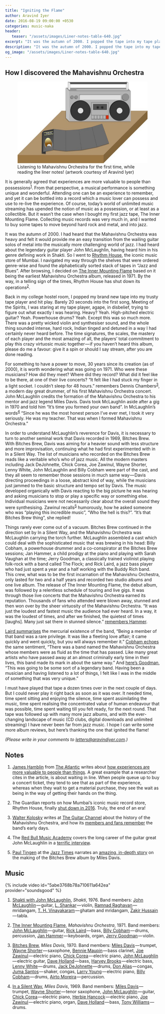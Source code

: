 ```yaml
---
title: "Igniting the Flame"
author: Aravind Iyer
date: 2016-08-19 09:00:00 +0530
categories: music-naka
header:
   teaser: "/assets/images/Liner-notes-table-640.jpg" 
excerpt: "It was the autumn of 2000. I popped the tape into my tape player. Barely 20 seconds into track 1, Meeting of the Spirits, I was staring agape, in disbelief, trying to figure out what exactly I was hearing. Heavy, High-pitched electric guitar, Powerhouse drums, oh yeah! Except this was so much more. Miles Davis had taken McLaughlin aside after a gig in 1970 and told him 'It’s time you formed your own band'. In McLaughlin’s words, 'Since he was the most honest person I’ve ever met, I took it very seriously.'"
description: "It was the autumn of 2000. I popped the tape into my tape player. Barely 20 seconds into track 1, Meeting of the Spirits, I was staring agape, in disbelief, trying to figure out what exactly I was hearing. Heavy, High-pitched electric guitar, Powerhouse drums, oh yeah! Except this was so much more. Miles Davis had taken McLaughlin aside after a gig in 1970 and told him 'It’s time you formed your own band'. In McLaughlin’s words, 'Since he was the most honest person I’ve ever met, I took it very seriously.'"
og_image: "/assets/images/Liner-notes-table-640.jpg" 
---
```

## How I discovered the Mahavishnu Orchestra

<figure>
   <a href="/assets/images/Liner-notes-table.jpg">
      <img src="/assets/images/Liner-notes-table-640.jpg" alt="An 80s stereo and open liner notes of The Inner Mounting Flame">
   </a>
   <figcaption>Listening to Mahavishnu Orchestra for the first time, while reading the liner notes! (artwork courtesy of Aravind Iyer)</figcaption>
</figure>

It is generally agreed that experiences are more valuable to people than possessions<a name="FT1REF"></a><sup>[1](#FT1)</sup>. From that perspective, a musical performance is something unique and wonderful. Attending one can be an experience to remember, and yet it can be bottled into a record which a music lover can possess and use to re-live the experience. Of course, today’s world of unlimited music streaming has upended the notion of music as a possession, or at least as a collectible. But it wasn’t the case when I bought my first jazz tape, The Inner Mounting Flame. Collecting music records was very much in, and I wanted to buy some tapes to move beyond hard rock and metal, and into jazz.

It was the autumn of 2000. I had heard that the Mahavishnu Orchestra was heavy and felt it would provide me an easy transition from the wailing guitar solos of metal into the musically more challenging world of jazz. I had heard about the legendary guitar player John McLaughlin, having heard him in his genre defining work in Shakti. So I went to [Rhythm House](http://www.rhythmhouse.in/), the iconic music store of Mumbai. I navigated my way through the shelves that were ordered genre-wise and found the alphabetically sorted stack of tapes in “Jazz and Blues”. After browsing, I decided on [The Inner Mounting Flame](https://en.wikipedia.org/wiki/The_Inner_Mounting_Flame) based on it being the earliest Mahavishnu Orchestra album, released in 1971. By the way, in a telling sign of the times, Rhythm House has shut down its operations<a name="FT2REF"></a><sup>[2](#FT2)</sup>.

Back in my college hostel room, I popped my brand new tape into my trusty tape player and hit play. Barely 20 seconds into the first song, Meeting of the Spirits, I was staring at my tape player, agape, in disbelief, trying to figure out what exactly I was hearing. Heavy? Yeah. High-pitched electric guitar? Yeah. Powerhouse drums? Yeah. Except this was so much more. There was a pretty wicked violin and synthesiser sound, and the whole thing sounded intense, hard rock, Indian tinged and detuned in a way I had certainly never heard before. The time signatures, the scales, the mastery of each player and the most amazing of all, the players’ total commitment to play this crazy virtuosic music together — if you haven’t heard this album, please do me a favour: give it a spin or should I say stream, after you are done reading.

For something to have a power to move, 30 years since its creation (as of 2000), it is worth wondering what was going on 1971. Who were these musicians? How did they meet? Where did they record? What did it feel like to be there, at one of their live concerts? “It felt like I had stuck my finger in a light socket. I couldn’t sleep for 48 hours.” remembers Dennis Chambers<a name="FT3REF"></a><sup>[3](#FT3)</sup>, a modern day great drummer, of his first Mahavishnu Orchestra concert. John McLaughlin credits the formation of the Mahavishnu Orchestra to his mentor and jazz legend Miles Davis. Davis took McLaughlin aside after a gig in 1970 and told him “It’s time you formed your own band”. In McLaughlin’s words<a name="FT4REF"></a><sup>[4](#FT4)</sup> “Since he was the most honest person I’ve ever met, I took it very seriously. He was my teacher. That was when I formed Mahavishnu Orchestra.”

In order to understand McLaughlin’s reverence for Davis, it is necessary to turn to another seminal work that Davis recorded in 1969, Bitches Brew. With Bitches Brew, Davis was aiming for a heavier sound with less structure and more improvisation, continuing what he had first experimented with in In a Silent Way. The list of musicians who recorded on the Bitches Brew reads like a veritable who’s who of jazz music. All the modern masters including Jack DeJohnette, Chick Corea, Joe Zawinul, Wayne Shorter, Lenny White, John McLaughlin and Billy Cobham were part of the cast, and they all seem to remember those sessions in much same way — Davis directing proceedings in a loose, abstract kind of way, while the musicians just jammed to the basic structure and tempo set by Davis. The music developed organically with Davis reacting to the big picture he was hearing and asking musicians to stop or play a specific way or something else. Individual musicians were not necessarily clear about the overall sound they were synthesising. Zawinul recalls<a name="FT5REF"></a><sup>[5](#FT5)</sup> humorously, how he asked someone who was “playing this incredible music”, “Who the hell is this?”. “It’s that Bitches Brew thing”, she replied!

Things rarely ever come out of a vacuum. Bitches Brew continued in the direction set by In a Silent Way, and the Mahavishnu Orchestra was McLaughlin carrying the torch further. McLaughlin assembled a cast which could deal with the sophisticated music that was brewing in his head: Billy Cobham, a powerhouse drummer and a co-conspirator at the Bitches Brew sessions; Jan Hammer, a child prodigy at the piano and playing with Sarah Vaughan at the time; Jerry Goodman, a classically trained violinist playing folk-rock with a band called The Flock; and Rick Laird, a jazz bass player who had just spent a year and a half working with the Buddy Rich band. This crew, what was to be the first incarnation of the Mahavishnu Orchestra, only lasted for two and a half years and recorded two studio albums and one live album. The release of The Inner Mounting Flame, the debut album, was followed by a relentless schedule of touring and live gigs. It was through those live concerts that the Mahavishnu Orchestra earned its reputation. Thousands of fans who attended were blown away, stunned and then won over by the sheer virtuosity of the Mahavishnu Orchestra. “It was just the loudest and fastest music the audience had ever heard. In a way, it was the loudest of times, and after we finished, the quietest of times [laughs]. Many just sat there in stunned silence.” [remembers Hammer](http://www.guitar-channel.com/rich_murray/mahavishnu-orchestra-40th-anniversary.html).

[Laird summarises](http://www.guitar-channel.com/rich_murray/mahavishnu-orchestra-40th-anniversary.html) the mercurial existence of the band, “Being a member of that band was a rare privilege. It was like a fleeting love affair; it came quickly and went quickly, but you will always remember it.” [Cobham echoes](http://www.guitar-channel.com/rich_murray/mahavishnu-orchestra-40th-anniversary.html) the same sentiment, “There was a band named the Mahavishnu Orchestra whose members were as fluid as the time that has passed. Like many great artists who have passed away at an almost criminally early time in their lives, this band made its mark in about the same way.” And [here’s Goodman](http://www.guitar-channel.com/rich_murray/mahavishnu-orchestra-40th-anniversary.html), “This was going to be some sort of a legendary band. Having been a musician and having listened to a lot of things, I felt like I was in the middle of something that was very unique.”

I must have played that tape a dozen times over in the next couple of days. But I could never play it right back as soon as it was over. It needed time, time spent sitting and enjoying the silence, time spent assimilating the music, time spent realising the concentrated value of human endeavour that was possible, time spent waiting till you felt ready, for the next round. That tape was followed up with many more jazz albums, and with the ever-changing landscape of music (CD clubs, digital downloads and unlimited streaming) I have never been far from jazz music. I hope I can write some more album reviews, but here’s thanking the one that ignited the flame!

*(Please write in your comments to [letters@aravindiyer.com](mailto:letters@aravindiyer.com).)*

## Notes

1. <a name="FT1"></a>[James Hamblin](https://www.theatlantic.com/author/james-hamblin/) from [The Atlantic](https://www.theatlantic.com/) writes about [how experiences are more valuable to people than things](https://www.theatlantic.com/business/archive/2014/10/buy-experiences/381132/). A great example that a researcher cites in the article, is about waiting in line. When people queue up to buy a concert ticket, they tend to see that as part of the experience, whereas when they wait to get a material purchase, they see the wait as being in the way of getting their hands on the thing. <a href="#FT1REF"><i class="fas fa-level-up-alt"></i></a>

2. <a name="FT2"></a>The Guardian reports on how Mumbai’s iconic music record store, Rhythm House, finally [shut down in 2016](https://www.theguardian.com/travel/2016/feb/08/mumbai-rhythm-house-record-shop-to-close-down). Truly, the end of an era! <a href="#FT2REF"><i class="fas fa-level-up-alt"></i></a>

3. <a name="FT3"></a>[Walter Kolosky](http://www.walterkolosky.com/) writes at [The Guitar Channel](http://www.guitar-channel.com/rich_murray/) about the history of the Mahavishnu Orchestra, and how its [members and fans remember](http://www.guitar-channel.com/rich_murray/mahavishnu-orchestra-40th-anniversary.html) the band’s early days. <a href="#FT3REF"><i class="fas fa-level-up-alt"></i></a>

4. <a name="FT4"></a>The [Red Bull Music Academy](http://www.redbullmusicacademy.com/about) covers the long career of the guitar great John McLaughlin in a [terrific interview](http://daily.redbullmusicacademy.com/2015/02/john-mclaughlin-interview). <a href="#FT4REF"><i class="fas fa-level-up-alt"></i></a>

5. <a name="FT5"></a>[Paul Tingen](http://www.miles-beyond.com/biog.htm) at the [Jazz Times](https://jazztimes.com/) narrates an [amazing, in-depth story](https://jazztimes.com/features/miles-davis-and-the-making-of-bitches-brew-sorcerers-brew/) on the making of the Bitches Brew album by Miles Davis. <a href="#FT5REF"><i class="fas fa-level-up-alt"></i></a>

## Music

{% include video id="5abe3768b78a710611a642ea" provider="soundsgood" %}


1. [Shakti with John McLaughlin](https://en.wikipedia.org/wiki/Shakti_%28Shakti_album%29), *Shakti*, 1976. Band members: [John McLaughlin](https://en.wikipedia.org/wiki/John_McLaughlin_%28musician%29) — guitar, [L. Shankar](https://en.wikipedia.org/wiki/L._Shankar) — violin, [Ramnad Raghavan](https://en.wikipedia.org/wiki/Ramnad_Raghavan) — mridangam, [T. H. Vinayakaram](https://en.wikipedia.org/wiki/T._H._Vinayakaram) — ghatam and mridangam, [Zakir Hussain](https://en.wikipedia.org/wiki/Zakir_Hussain_%28musician%29) — tabla.

2. [The Inner Mounting Flame](https://en.wikipedia.org/wiki/The_Inner_Mounting_Flame), *Mahavishnu Orchestra*, 1971. Band members: [John McLaughlin](https://en.wikipedia.org/wiki/John_McLaughlin_%28musician%29) — guitar, [Rick Laird](https://en.wikipedia.org/wiki/Rick_Laird) — bass, [Billy Cobham](https://en.wikipedia.org/wiki/Billy_Cobham) — drums, percussion, [Jan Hammer](https://en.wikipedia.org/wiki/Jan_Hammer) — keyboards, organ, [Jerry Goodman](https://en.wikipedia.org/wiki/Jerry_Goodman) — violin.

3. [Bitches Brew](https://en.wikipedia.org/wiki/Bitches_Brew), *Miles Davis*, 1970. Band members: [Miles Davis](https://en.wikipedia.org/wiki/Miles_Davis) — trumpet, [Wayne Shorter](https://en.wikipedia.org/wiki/Wayne_Shorter) — saxophone, [Bennie Maupin](https://en.wikipedia.org/wiki/Bennie_Maupin) — bass clarinet, [Joe Zawinul](https://en.wikipedia.org/wiki/Joe_Zawinul) — electric piano, [Chick Corea](https://en.wikipedia.org/wiki/Chick_Corea) — electric piano, [John McLaughlin](https://en.wikipedia.org/wiki/John_McLaughlin_%28musician%29) — electric guitar, [Dave Holland](https://en.wikipedia.org/wiki/Dave_Holland) — bass, [Harvey Brooks](https://en.wikipedia.org/wiki/Harvey_Brooks_%28bassist%29) — electric bass, [Lenny White](https://en.wikipedia.org/wiki/Lenny_White) — drums, [Jack DeJohnette](https://en.wikipedia.org/wiki/Jack_DeJohnette) — drums, [Don Alias](https://en.wikipedia.org/wiki/Don_Alias) — congas, [Juma Santos](https://en.wikipedia.org/wiki/Juma_Santos) — shaker, congas, [Larry Young](https://en.wikipedia.org/wiki/Larry_Young_%28jazz%29) — electric piano, [Billy Cobham](https://en.wikipedia.org/wiki/Billy_Cobham) — drums, [Airto Moreira](https://en.wikipedia.org/wiki/Airto_Moreira) — percussion.

4. [In a Silent Way](https://en.wikipedia.org/wiki/In_a_Silent_Way), *Miles Davis*, 1969. Band members: [Miles Davis](https://en.wikipedia.org/wiki/Miles_Davis) — trumpet, [Wayne Shorter](https://en.wikipedia.org/wiki/Wayne_Shorter) — tenor saxophone, [John McLaughlin](https://en.wikipedia.org/wiki/John_McLaughlin_%28musician%29) — guitar, [Chick Corea](https://en.wikipedia.org/wiki/Chick_Corea) — electric piano, [Herbie Hancock](https://en.wikipedia.org/wiki/Herbie_Hancock) — electric piano, [Joe Zawinul](https://en.wikipedia.org/wiki/Joe_Zawinul) — electric piano, organ, [Dave Holland](https://en.wikipedia.org/wiki/Dave_Holland) — bass, [Tony Williams](https://en.wikipedia.org/wiki/Tony_Williams_%28drummer%29) — drums.
